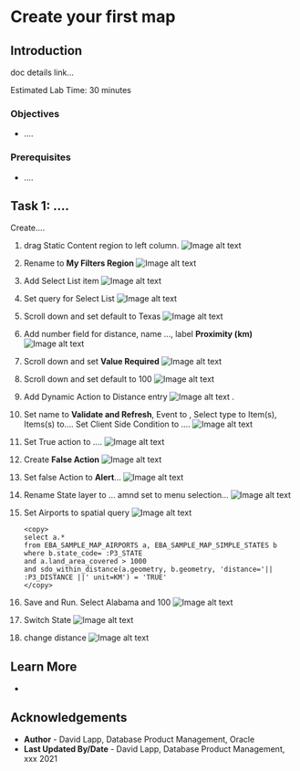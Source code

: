 # Create your first map


## Introduction

doc details link...

Estimated Lab Time: 30 minutes

### Objectives

*  ....

### Prerequisites

* ....


## Task 1: ....

Create.... 

1. drag Static Content region to left column.
![Image alt text](images/add-spatial-analysis-01.png)

2. Rename to **My Filters Region**
![Image alt text](images/add-spatial-analysis-02.png) 

3. Add Select List item
![Image alt text](images/add-spatial-analysis-03.png) 

4. Set query for Select List
![Image alt text](images/add-spatial-analysis-04.png) 

5. Scroll down and set default to Texas
![Image alt text](images/add-spatial-analysis-05.png) 

6. Add number field for distance, name ...,  label **Proximity (km)**
![Image alt text](images/add-spatial-analysis-06.png) 

7. Scroll down and set **Value Required**
![Image alt text](images/add-spatial-analysis-07.png) 

8. Scroll down and set default to 100
![Image alt text](images/add-spatial-analysis-08.png) 

9. Add Dynamic Action to Distance entry
![Image alt text](images/add-spatial-analysis-09.png) 
.
10. Set name to **Validate and Refresh**, Event to , Select type to Item(s), Items(s) to.... Set Client Side Condition to ....
![Image alt text](images/add-spatial-analysis-10.png)

11. Set True action to ....
![Image alt text](images/add-spatial-analysis-11.png)    

12. Create **False Action**
![Image alt text](images/add-spatial-analysis-12.png)    

13. Set false Action to **Alert**...
![Image alt text](images/add-spatial-analysis-13.png) 

14. Rename State layer to ... amnd set to menu selection...
![Image alt text](images/add-spatial-analysis-14.png) 

15. Set Airports to spatial query
![Image alt text](images/add-spatial-analysis-15.png) 

    ```
    <copy>
    select a.*
    from EBA_SAMPLE_MAP_AIRPORTS a, EBA_SAMPLE_MAP_SIMPLE_STATES b
    where b.state_code= :P3_STATE
    and a.land_area_covered > 1000
    and sdo_within_distance(a.geometry, b.geometry, 'distance='|| :P3_DISTANCE ||' unit=KM') = 'TRUE'
    </copy>
    ```

16. Save and Run. Select Alabama and 100
![Image alt text](images/add-spatial-analysis-16.png) 

17. Switch State
![Image alt text](images/add-spatial-analysis-17.png) 

18. change distance
![Image alt text](images/add-spatial-analysis-18.png) 




## Learn More
* 

## Acknowledgements
* **Author** - David Lapp, Database Product Management, Oracle
* **Last Updated By/Date**  - David Lapp, Database Product Management, xxx 2021

